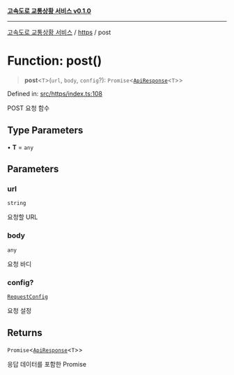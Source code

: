[**고속도로 교통상황 서비스 v0.1.0**](../../README.md)

***

[고속도로 교통상황 서비스](../../modules.md) / [https](../README.md) / post

# Function: post()

> **post**\<`T`\>(`url`, `body`, `config`?): `Promise`\<[`ApiResponse`](../../types/https/interfaces/ApiResponse.md)\<`T`\>\>

Defined in: [src/https/index.ts:108](https://github.com/ksheyon123/road-status-preview/blob/d56258a23fae54155a9cd30000ae39fff6269a67/src/https/index.ts#L108)

POST 요청 함수

## Type Parameters

• **T** = `any`

## Parameters

### url

`string`

요청할 URL

### body

`any`

요청 바디

### config?

[`RequestConfig`](../../types/https/interfaces/RequestConfig.md)

요청 설정

## Returns

`Promise`\<[`ApiResponse`](../../types/https/interfaces/ApiResponse.md)\<`T`\>\>

응답 데이터를 포함한 Promise
